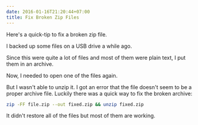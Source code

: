 ```yaml
---
date: 2016-01-16T21:20:44+07:00
title: Fix Broken Zip Files
---
```


Here's a quick-tip to fix a broken zip file.<!--more-->


I backed up some files on a USB drive a while ago.

Since this were quite a lot of files and most of them were plain text, I put them in an archive.

Now, I needed to open one of the files again.

But I wasn't able to unzip it.
I got an error that the file doesn't seem to be a proper archive file.
Luckily there was a quick way to fix the broken archive:

```sh
zip -FF file.zip --out fixed.zip && unzip fixed.zip
```

It didn't restore all of the files but most of them are working.
